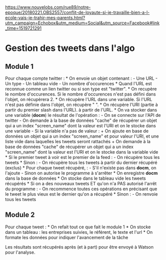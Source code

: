 https://www.nouvelobs.com/rue89/notre-epoque/20180221.OBS2557/conflit-de-loyaute-si-je-travaille-bien-a-l-ecole-vais-je-trahir-mes-parents.html?utm_campaign=Echobox&utm_medium=Social&utm_source=Facebook#link_time=1519721291

# Gestion des tweets dans l'algo 

## Module 1 

Pour chaque compte twitter : 
    * On envoie un objet contenant :
        - Une URL
        - Un type
        - Un tableau vide
        - Un nombre d'occurences
    * Quand l'URL est reconnue comme un lien twitter ou si son type est "twitter".
    * On recupère le nombre d'occurences. Si le nombre d'occurences n'est pas défini dans l'objet, on récupèrera 2.
    * On récupère l'URL dans une variable. Si l'URL n'est pas définie dans l'objet, on récupère " ".
    * On récupère l'URI (partie à partir du premier slash dans l'URL). à partir de l'URL.
    * On va stocker dans une variable (**docm**) le résultat de l'opération :
        - On se connecte sur l'API de twitter
        - On demande à la base de données "cache" de récupérer un objet qui a un index "screen_name" dont la valeur est l'URI et on le stocke dans une variable
        - Si la variable n'a pas de valeur :
            + On ajoute en base de données un objet qui a un index "screen_name" et pour valeur l'URI, et une liste vide dans laquelles les tweets seront rattachés
            + On demande à la base de données "cache" de récupérer un objet qui a un index "screen_name" dont la valeur est l'URI et on le stocke dans la variable vide
    * Si le premier tweet à voir est le premier de la feed :
        - On récupère tous les tweets
    * Sinon :
        - On récupère tous les tweets à partir du dernier récupéré (exclus)
    * Pour chaque tweet récupéré, :
        - S'il n'existe pas dans **docm**, on l'ajoute
        - Sinon on autorise le programme à s'arrêter
    * On enregistre **docm** dans la base de données
    * On stocke dans le tableau vide les tweets récupérés
    * Si on a des nouveaux tweets ET qu'on n'a PAS autorisé l'arrêt du programme :
        - On recommence toutes ces opérations en précisant que le tweet le plus vieux est le dernier qu'on a récupéré
    * Sinon :
        - On renvoie tous les tweets
    
## Module 2 

Pour chaque tweet : 
    * On refait tout ce que fait le module 1
    * On stocke dans un tableau : les entreprises suivies, le référent, le texte et l'url
    * On formate les données pour indiquer l'avancement de la tâche

Les résultats sont récupérés après (et à part) pour être envoyé à Watson pour l'analyse.










